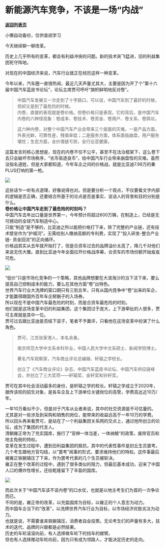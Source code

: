 # 新能源汽车竞争，不该是一场“内战”

[**返回列表页**](/gzh/政事堂2019)

小懒自动备份，仅供查阅学习

  

今天继续聊一聊改革。

  

历史上几乎所有的变革，都会有利益冲突的问题。新的技术突飞猛进，旧的利益集团死守阵地。

  

对现在的中国经济来说，汽车行业就正在经历这样一种变革。

  

今年以来，汽车圈一直很热闹，最近几天声量尤其大，主要是因为开了个“第十六届中国汽车蓝皮书论坛”，论坛主席贾可呼吁“旗帜鲜明地反对卷”。

  

> 中国汽车发展又一次走到了十字路口，可以说，中国汽车到了最好的时候，但却又是到了最危险的时候。  
> 内卷，直接的表现就是卷价格。但卷价格只是表现，它的背后，是中国汽车内卷的六种怪现象：卷成本、卷技术、卷资金、卷用户、卷关系、卷舆论。  
>
> 这六种内卷，对整个中国汽车产业会带来三个层面的灾难。一是产品方面，外表光鲜，可靠性差，残值率低；二是服务方面，体系面临崩盘，用户服务堪忧；生态方面，全价值链亏损，全行业亚健康。

  
这篇发言的核心思想是，现在的内卷不仅不公平，甚至不在法治框架下，这么卷下去只会破坏市场秩序，“劣币驱逐良币”，给中国汽车行业带来崩盘性的灾难。虽然没指名道姓，但是大家都知道，今年车企之间的价格战，就是比亚迪7.98万的秦PLUS打响的第一枪。  

![](https://mmbiz.qpic.cn/mmbiz_png/rxhS23yu8cMZsrdn4JmlvnqHnEFOyAXYDia4awMKcklZ3oXiax0mrWlDBn73wYiamxS77iacZf2pdurX0wflrSBkgQ/640?wx_fmt=png&from;=appmsg)

这些话乍一听有点道理，好像说得也对。但是要分析一个观点，不仅要看文字内部的逻辑是否正确，还要结合所基于的论点是否是事实、说话人的背景和目的分别是什么。  
 **卷价格让中国汽车走到了最危险的时刻吗？**  
中国汽车去年出口量是世界第一，今年预计将超过600万辆，在制造上，已经是无可撼动的全球汽车制造中心。  
只能“制造”是不够的，比亚迪之所以能把价格打下来，除了完整的产业链，还有技术壁垒作为“护城河”。无需给别人缴纳高额的专利费，实现了“投入研发-整合产业链-
资金回流”的正向循环。  
价格战其实从去年就开始打了，但是合资车过去的品牌溢价太高了，降几千对他们来说无伤大雅。直到比亚迪今年全面拉开价格战序幕，合资车的市场份额开始岌岌可危。  

![](https://mmbiz.qpic.cn/mmbiz_png/rxhS23yu8cMZsrdn4JmlvnqHnEFOyAXYYXjibnT0biaF7icWaUR4ttcicVZ580zkibSl0S3uVhBCDFcK4f00QntqYNw/640?wx_fmt=png&from;=appmsg)

“低价”只是市场化竞争的一个策略，其他品牌想要在大浪淘沙的当下活下来，要么提高自己控制成本的能力，要么在其他方面“卷”出特色。  
世界汽车行业大洗牌的窗口期只有三到五年，只有从国内竞争中“卷”出来的车企，才能赢得跟国外百年车企掰腕子的入场券。  
所以现在不是中国汽车最危险的时刻，而是合资车最危险的时刻。  
他们就是这场变革中旧的利益集团，这个集团过于庞大，上下游牵扯的人很多，贾可主席就是其中一位。  
贾可过去跟比亚迪是否结下梁子，笔者不予置评，只看他在这场变革中扮演了什么角色。  

> 贾可，江苏张家港人，本名余勇。
>
>  
>
>
> 南京师范大学中文系本科毕业，中国人民大学中文系硕士、新闻学院博士。
>
>  
>
>
> 著名汽车观察家，汽车商业评论总编辑、轩辕之学校长。
>
>  
>
>
> 创立了《汽车商业评论》杂志、中国汽车蓝皮书论坛、中国汽车供应链峰会，并创立了三大奖项——轩辕奖、金轩奖和铃轩奖。

  
贾可在其中社会活动最多的身份，是轩辕之学的校长。轩辕之学成立于2020年，据传该校的招生对象，是各车企及上下游单位关键岗位的高管，学费高达近10万/年。  
  
一年10万看似不少，但是对于汽车从业者来说，其中的社交资源是不可估量的。尤其是对一些涉及到采购和销售的岗位，能带来的收益远高于一年10万的学费。  
所以回头再来看贾可，是站在了一个利益集团关系网的交点上，通过他所创立的论坛，成为了集团的代言人。  
清朝雍正帝为了充实国库，施行了“官绅一体当差，一体纳粮”的政策，废除官员和地主免税的特权。  
变革在发生过程中，遭到旧利益集团的抵抗，其中的代表性事件是封丘生员罢考。几个考生跟地方官勾结，以“罢考”闹事的形式，要求维持他们的特权。这件事最后被雍正铁腕镇压了下来，作为罢考代表的几个生员被斩决。  
雍正在整个改革的过程中，遇到了很多类似的阻力，但最后基本成功，迎来了中国人口的爆炸性增长，还给乾隆留下了丰盈的国库。  

![](https://mmbiz.qpic.cn/mmbiz_png/rxhS23yu8cMZsrdn4JmlvnqHnEFOyAXYia1JlrJkQq7umblE7YTDJOhroe1uribWBKjsAJZodPrmUvbeAV4bNY1g/640?wx_fmt=png&from;=appmsg)

而此次关于“中国汽车该不该内卷”的口水仗，也就是以地主考生们为首的一次争论而已。  
不同的是，雍正帝的改革，以充盈国库为目标，以雍正的个人意志为动力。  
而中国车企当下的“改革”，以洗牌世界汽车行业为目标，以市场经济优胜劣汰为动力。  
也就是说，不需要谁来铁腕镇压，消费者自会投票。无论考生们的声量有多大，技术的迭代、品牌的兴替都是必然结果。  
历史的车轮滚滚向前，有人选择做车轮下的挡车的螳臂。  
但也有人选择推动车轮向前，因为只有成为领路人，才能决定历史的走向。

